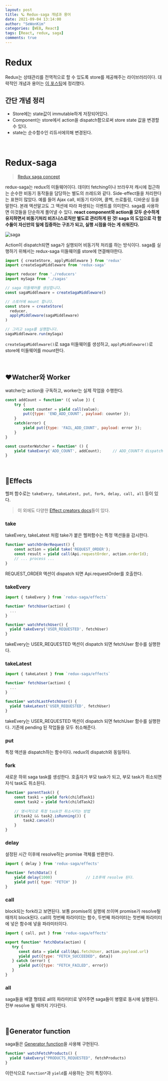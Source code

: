 ```yaml
---
layout: post
title: 🪐 Redux-saga 개념과 용어
date: 2021-09-04 13:14:00
author: "SeWonKim"
categories: [WEB, React]
tags: [React, redux, saga]
comments: true
---
```


# Redux

Redux는 상태관리를 전역적으로 할 수 있도록 store를 제공해주는 라이브러리이다. 대략적인 개념과 용어는 [이 포스팅](https://sewonkimm.github.io/web/react/2020/10/23/redux.html)에 정리했다.

## 간단 개념 정리

- Store에는  state값이 immutable하게 저장되어있다.
- Component는 store에서 action을 dispatch함으로써 store state 값을 변경할 수 있다.
- state는 순수함수인 리듀서에의해 변경된다.

&nbsp;
&nbsp;

# Redux-saga

> [Redux saga concept](https://mskims.github.io/redux-saga-in-korean/)

redux-saga는 redux의 미들웨어이다. 데이터 fetching이나 브라우저 캐시에 접근하는 순수한 비동기 동작들을 담당하는 별도의 쓰레드와 같다. Side-effect들을 처리한다는 표현이 많았다. 예를 들어 Ajax call, 비동기 타이머, 콜백, 쓰로틀링, 디바운싱 등을 말한다. 본래 액션말고도 그 액션에 따라 파생되는 이벤트를 의미한다. saga를 사용하면 이것들을 단순하게 풀어낼 수 있다. **react component와 action을 모두 순수하게 유지하면서 비동기처리 비즈니스로직만 별도로 관리하게 된 것! saga 의 도입으로 각 함수들이 자신만의 일에 집중하는 구조가 되고, 실행 시점을 아는 게 쉬워진다.** 



![saga](https://user-images.githubusercontent.com/30452963/132082527-b9e1c472-a163-4ecb-b9bc-f3908cf1cf1d.gif)

Action이 dispatch되면 saga가 실행되어 비동기적 처리를 하는 방식이다. saga를 실행하기 위해서는 redux-saga 미들웨어를 store에 연결해야한다.

```javascript
import { createStore, applyMiddleware } from 'redux'
import createSagaMiddleware from 'redux-saga'

import reducer from './reducers'
import mySaga from './sagas'

// saga 미들웨어를 생성합니다.
const sagaMiddleware = createSagaMiddleware()

// 스토어에 mount 합니다.
const store = createStore(
  reducer,
  applyMiddleware(sagaMiddleware)
)

// 그리고 saga를 실행합니다.
sagaMiddleware.run(mySaga)
```

`createSagaMiddleware()`로 saga 미들웨어를 생성하고, `applyMiddleware()`로 store에 미들웨어를 mount한다.

&nbsp;
&nbsp;


## ❤️Watcher와 Worker

watcher는 action을 구독하고, worker는 실제 작업을 수행한다. 

```javascript
const addCount = function* ({ value }) {
    try {
        const counter = yield call(value);
        put({type: 'END_ADD_COUNT', payload: counter });
    }
    catch(error) {
        yield put({type: 'FAIL_ADD_COUNT', payload: error });
    }
}

const counterWatcher = function* () {
    yield takeEvery('ADD_COUNT', addCount);     // ADD_COUNT가 dispatch 될 경우 addCount saga가 실행
}
```

&nbsp;

## 🧡Effects

헬퍼 함수로는 `takeEvery, takeLatest, put, fork, delay, call, all` 등이 있다.

> 이 외에도 다양한 [Effect creators docs](https://redux-saga.js.org/docs/api/#effect-creators)들이 있다.

### take 

takeEvery, takeLatest 처럼 take가 붙은 헬퍼함수는 특정 액션들을 감시한다.

```javascript
function* watchOrderRequest() {
    const action = yield take('REQUEST_ORDER');
    const result = yield call(Api.requestOrder, action.orderId);
    // ... process ...
}
```

REQUEST_ORDER 액션이 dispatch 되면 Api.requestOrder를 호출한다.

### takeEvery

```javascript
import { takeEvery } from `redux-saga/effects`

function* fetchUser(action) {
  ...
}

function* watchFetchUser() {
  yield takeEvery('USER_REQUESTED', fetchUser)
}
```

takeEvery는 USER_REQUESTED 액션이 dispatch 되면 fetchUser 함수를 실행한다. 

### takeLatest

```javascript
import { takeLatest } from `redux-saga/effects`

function* fetchUser(action) {
  ...
}

function* watchLastFetchUser() {
  yield takeLatest('USER_REQUESTED', fetchUser)
}
```

takeEvery는 USER_REQUESTED 액션이 dispatch 되면 fetchUser 함수를 실행한다. 기존에 pending 된 작업들을 모두 취소해준다.


### put

특정 액션을 dispatch하는 함수이다. redux의 dispatch와 동일하다.

### fork 

새로운 하위 saga task를 생성한다. 호출자가 부모 task가 되고, 부모 task가 취소되면 자식 task도 취소된다.

```javascript
function* parentTask() {
    const task1 = yield fork(childTask1)
    const task2 = yield fork(childTask2)
 
    // 명시적으로 특정 task만 취소시키는 방법
    if(task2 && task2.isRunning()) {
        task2.cancel()
    }
}
```

### delay

설정된 시간 이후에 resolve하는 promise 객체를 반환한다.

```javascript
import { delay } from 'redux-saga/effects'

function* fetchData() {
    yield delay(1000)               // 1초후에 resolve 된다.
    yield put({ type: "FETCH" })
}
```

### call 

block되는 fork라고 보면된다. 보통 promise의 실행에 쓰이며 promise가 resolve될 때까지 block된다. call의 첫번째 파라미터는 함수, 두번째 파라미터는 첫번째 파라미터에 넣은 함수에 넣을 파라미터이다.

```javascript
import { call, put } from 'redux-saga/effects'

export function* fetchData(action) {
   try {
      const data = yield call(Api.fetchUser, action.payload.url)
      yield put({type: "FETCH_SUCCEEDED", data})
   } catch (error) {
      yield put({type: "FETCH_FAILED", error})
   }
}
```

### all

saga들을 배열 형태로 all의 파라미터로 넣어주면 saga들이 병렬로 동시에 실행된다. 전부 resolve 될 때까지 기다린다.

&nbsp;

## 💛Generator function

saga들은 [Generator function](https://developer.mozilla.org/ko/docs/Web/JavaScript/Reference/Statements/function*)을 사용해 구현된다. 

```javascript
function* watchFetchProducts() {
  yield takeEvery("PRODUCTS_REQUESTED", fetchProducts)
}
```

이런식으로 `function*`과 `yield`를 사용하는 것이 특징이다.

